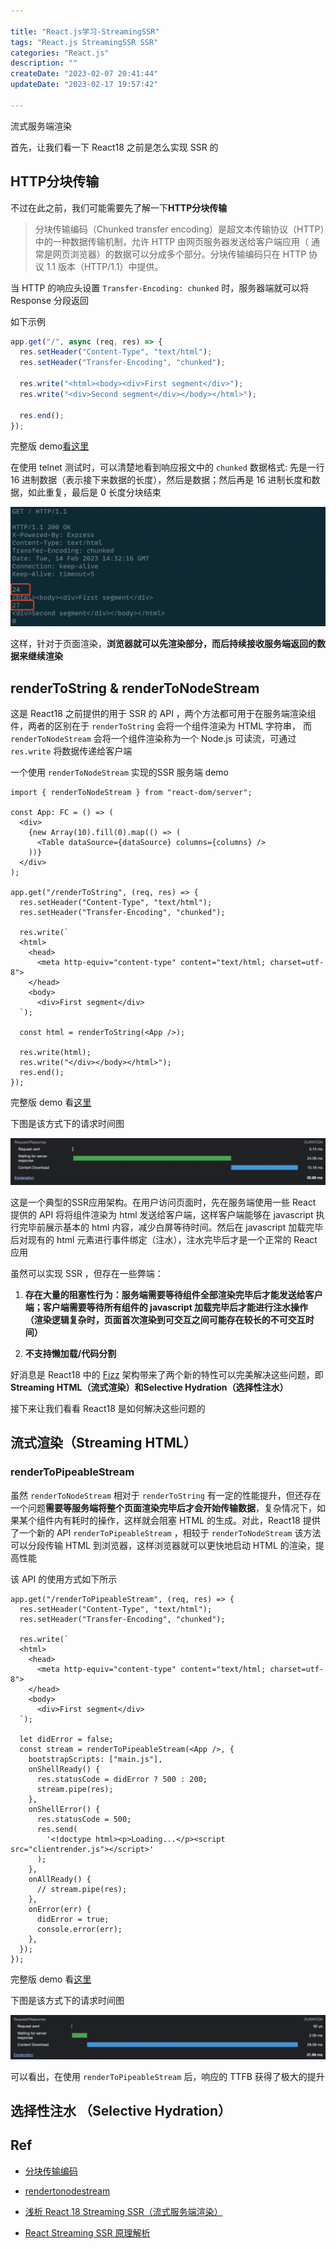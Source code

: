```yaml
---

title: "React.js学习-StreamingSSR"
tags: "React.js StreamingSSR SSR"
categories: "React.js"
description: ""
createDate: "2023-02-07 20:41:44"
updateDate: "2023-02-17 19:57:42"

---
```


流式服务端渲染

首先，让我们看一下 React18 之前是怎么实现 SSR 的

## HTTP分块传输

不过在此之前，我们可能需要先了解一下**HTTP分块传输**

> 分块传输编码（Chunked transfer encoding）是超文本传输协议（HTTP）中的一种数据传输机制，允许 HTTP 由网页服务器发送给客户端应用（ 通常是网页浏览器）的数据可以分成多个部分。分块传输编码只在 HTTP 协议 1.1 版本（HTTP/1.1）中提供。

当 HTTP 的响应头设置 `Transfer-Encoding: chunked` 时，服务器端就可以将 Response 分段返回

如下示例

```js
app.get("/", async (req, res) => {
  res.setHeader("Content-Type", "text/html");
  res.setHeader("Transfer-Encoding", "chunked");

  res.write("<html><body><div>First segment</div>");
  res.write("<div>Second segment</div></body></html>");

  res.end();
});
```

完整版 demo[看这里](https://github.com/mrrs878/snippets/tree/main/demos/node-streaming)

在使用 telnet 测试时，可以清楚地看到响应报文中的 `chunked` 数据格式: 先是一行 16 进制数据（表示接下来数据的长度），然后是数据；然后再是 16 进制长度和数据，如此重复，最后是 0 长度分块结束

![renderString timing](/img/streaming-ssr-4.png)

这样，针对于页面渲染，**浏览器就可以先渲染部分，而后持续接收服务端返回的数据来继续渲染**

## renderToString & renderToNodeStream

这是 React18 之前提供的用于 SSR 的 API ，两个方法都可用于在服务端渲染组件，两者的区别在于 `renderToString` 会将一个组件渲染为 HTML 字符串， 而 `renderToNodeStream` 会将一个组件渲染称为一个 Node.js 可读流，可通过 `res.write` 将数据传递给客户端

一个使用 `renderToNodeStream` 实现的SSR 服务端 demo

```tsx
import { renderToNodeStream } from "react-dom/server";

const App: FC = () => (
  <div>
    {new Array(10).fill(0).map(() => (
      <Table dataSource={dataSource} columns={columns} />
    ))}
  </div>
);

app.get("/renderToString", (req, res) => {
  res.setHeader("Content-Type", "text/html");
  res.setHeader("Transfer-Encoding", "chunked");

  res.write(`
  <html>
    <head>
      <meta http-equiv="content-type" content="text/html; charset=utf-8">
    </head>
    <body>
      <div>First segment</div>
  `);

  const html = renderToString(<App />);

  res.write(html);
  res.write("</div></body></html>");
  res.end();
});
```

完整版 demo 看[这里](https://github.com/mrrs878/snippets/blob/7290212d81dd1a290d5930fc55cf6d4c9ecd1797/demos/react-streaming-ssr/index.tsx#L57)

下图是该方式下的请求时间图

![renderToNodeStream timing](/img/streaming-ssr-1.png)

这是一个典型的SSR应用架构。在用户访问页面时，先在服务端使用一些 React 提供的 API 将将组件渲染为 html 发送给客户端，这样客户端能够在 javascript 执行完毕前展示基本的 html 内容，减少白屏等待时间。然后在 javascript 加载完毕后对现有的 html 元素进行事件绑定（注水），注水完毕后才是一个正常的 React 应用

虽然可以实现 SSR ，但存在一些弊端： 

1. **存在大量的阻塞性行为：服务端需要等待组件全部渲染完毕后才能发送给客户端；客户端需要等待所有组件的 javascript 加载完毕后才能进行注水操作（渲染逻辑复杂时，页面首次渲染到可交互之间可能存在较长的不可交互时间）**

2. **不支持懒加载/代码分割**

好消息是 React18 中的 [Fizz](https://github.com/facebook/react/pull/14144) 架构带来了两个新的特性可以完美解决这些问题，即**Streaming HTML（流式渲染）**和**Selective Hydration（选择性注水）**

接下来让我们看看 React18 是如何解决这些问题的

## 流式渲染（Streaming HTML）

### renderToPipeableStream

虽然 `renderToNodeStream` 相对于 `renderToString` 有一定的性能提升，但还存在一个问题**需要等服务端将整个页面渲染完毕后才会开始传输数据**，复杂情况下，如果某个组件内有耗时的操作，这样就会阻塞 HTML 的生成。对此，React18 提供了一个新的 API `renderToPipeableStream` ，相较于 `renderToNodeStream` 该方法可以分段传输 HTML 到浏览器，这样浏览器就可以更快地启动 HTML 的渲染，提高性能

该 API 的使用方式如下所示

```tsx
app.get("/renderToPipeableStream", (req, res) => {
  res.setHeader("Content-Type", "text/html");
  res.setHeader("Transfer-Encoding", "chunked");

  res.write(`
  <html>
    <head>
      <meta http-equiv="content-type" content="text/html; charset=utf-8">
    </head>
    <body>
      <div>First segment</div>
  `);

  let didError = false;
  const stream = renderToPipeableStream(<App />, {
    bootstrapScripts: ["main.js"],
    onShellReady() {
      res.statusCode = didError ? 500 : 200;
      stream.pipe(res);
    },
    onShellError() {
      res.statusCode = 500;
      res.send(
        '<!doctype html><p>Loading...</p><script src="clientrender.js"></script>'
      );
    },
    onAllReady() {
      // stream.pipe(res);
    },
    onError(err) {
      didError = true;
      console.error(err);
    },
  });
});
```

完整版 demo 看[这里](https://github.com/mrrs878/snippets/blob/7290212d81dd1a290d5930fc55cf6d4c9ecd1797/demos/react-streaming-ssr/index.tsx#L101)

下图是该方式下的请求时间图

![renderToNodeStream timing](/img/streaming-ssr-2.png)

可以看出，在使用 `renderToPipeableStream` 后，响应的 TTFB 获得了极大的提升

## 选择性注水 （Selective Hydration）

## Ref

- [分块传输编码](https://zh.wikipedia.org/wiki/%E5%88%86%E5%9D%97%E4%BC%A0%E8%BE%93%E7%BC%96%E7%A0%81)

- [rendertonodestream](https://zh-hans.reactjs.org/docs/react-dom-server.html#rendertonodestream)

- [浅析 React 18 Streaming SSR（流式服务端渲染）](https://juejin.cn/post/7064759195710521381)

- [React Streaming SSR 原理解析](https://mp.weixin.qq.com/s?__biz=Mzg2ODQ1OTExOA==&mid=2247501565&idx=1&sn=b9488bb90455e33eb94ec379c46ce42b&chksm=cea971fcf9def8ea0f176bb06ab65ab4bcf20bfc605f8d728ca382a9de8e72cdfd7c1d1b0930&token=805012839&lang=zh_CN#rd)
